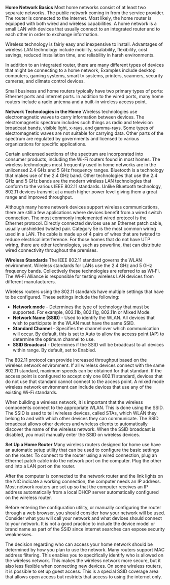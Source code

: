 **Home Network Basics**
Most home networks consist of at least two separate networks. The public network coming in from the service provider. The router is connected to the internet. Most likely, the home router is equipped with both wired and wireless capabilities. A home network is a small LAN with devices that usually connect to an integrated router and to each other in order to exchange information.

Wireless technology is fairly easy and inexpensive to install. Advantages of wireless LAN technology include mobility, scalability, flexibility, cost savings, reduced installation time, and reliability in harsh environments.

In addition to an integrated router, there are many different types of devices that might be connecting to a home network, Examples include desktop computers, gaming systems, smart tv systems, printers, scanners, security cameras, and climate control devices.

Small business and home routers typically have two primary types of ports: Ethernet ports and internet ports. In addition to the wired ports, many home routers include a radio antenna and a built-in wireless access point.

**Network Technologies in the Home**
Wireless technologies use electromagnetic waves to carry information between devices. The electromagnetic spectrum includes such things as radio and television broadcast bands, visible light, x-rays, and gamma-rays. Some types of electromagnetic waves are not suitable for carrying data. Other parts of the spectrum are regulated by governments and licensed to various organizations for specific applications.

Certain unlicensed sections of the spectrum are incorporated into consumer products, including the Wi-Fi routers found in most homes. The wireless technologies most frequently used in home networks are in the unlicensed 2.4 GHz and 5 GHz frequency ranges. Bluetooth is a technology that makes use of the 2.4 GHz band. Other technologies that use the 2.4 GHz and 5 GHz bands are the modern wireless LAN technologies that conform to the various IEEE 802.11 standards. Unlike Bluetooth technology, 802.11 devices transmit at a much higher power level giving them a great range and improved throughput.

Although many home network devices support wireless communications, there are still a few applications where devices benefit from a wired switch connection. The most commonly implemented wired protocol is the Ethernet protocol. Directly connected devices use an Ethernet patch cable, usually unshielded twisted pair. Category 5e is the most common wiring used in a LAN. The cable is made up of 4 pairs of wires that are twisted to reduce electrical interference. For those homes that do not have UTP wiring, there are other technologies, such as powerline, that can distribute wired connectivity throughout the premises.

**Wireless Standards**
The IEEE 802.11 standard governs the WLAN environment. Wireless standards for LANs use the 2.4 GHz and 5 GHz frequency bands. Collectively these technologies are referred to as Wi-Fi. The Wi-Fi Alliance is responsible for testing wireless LAN devices from different manufacturers.

Wireless routers using the 802.11 standards have multiple settings that have to be configured. These settings include the following:

- **Network mode** - Determines the type of technology that must be supported. For example, 802.11b, 802.11g, 802.11n or Mixed Mode.
- **Network Name (SSID)** - Used to identify the WLAN. All devices that wish to participate in the WLAN must have the same SSID.
- **Standard Channel** - Specifies the channel over which communication will occur. By default, this is set to Auto to allow the access point (AP) to determine the optimum channel to use.
- **SSID Broadcast** - Determines if the SSID will be broadcast to all devices within range. By default, set to Enabled.

The 802.11 protocol can provide increased throughput based on the wireless network environment. If all wireless devices connect with the same 802.11 standard, maximum speeds can be obtained for that standard. If the access point is configured to accept only one 802.11 standard, devices that do not use that standard cannot connect to the access point. A mixed mode wireless network environment can include devices that use any of the existing Wi-Fi standards.

When building a wireless network, it is important that the wireless components connect to the appropriate WLAN. This is done using the SSID. The SSID is used to tell wireless devices, called STAs, which WLAN they belong to and with which other devices they can communicate. The SSID broadcast allows other devices and wireless clients to automatically discover the name of the wireless network. When the SSID broadcast is disabled, you must manually enter the SSID on wireless devices.

**Set Up a Home Router**
Many wireless routers designed for home use have an automatic setup utility that can be used to configure the basic settings on the router. To connect to the router using a wired connection, plug an Ethernet patch cable into the network port on the computer. Plug the other end into a LAN port on the router.

After the computer is connected to the network router and the link lights on the NIC indicate a working connection, the computer needs an IP address. Most network routers are set up so that the computer receives an IP address automatically from a local DHCP server automatically configured on the wireless router.

Before entering the configuration utility, or manually configuring the router through a web browser, you should consider how your network will be used. Consider what you will call your network and what devices should connect to your network. It is not a good practice to include the device model or brand name as part of the SSID since internet searches can expose security weaknesses.

The decision regarding who can access your home network should be determined by how you plan to use the network. Many routers support MAC address filtering. This enables you to specifically identify who is allowed on the wireless network. This makes the wireless network more secure, but it also less flexible when connecting new devices. On some wireless routers, it is possible to set up guest access. This is a special SSID coverage area that allows open access but restricts that access to using the internet only.

